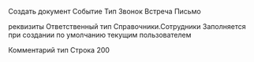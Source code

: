 Создать документ Событие
Тип
Звонок
Встреча
Письмо

реквизиты
Ответственный
тип Справочники.Сотрудники
Заполняется при создании по умолчанию текущим пользователем

Комментарий
тип Строка 200
